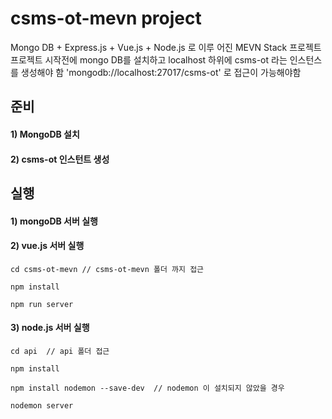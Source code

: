 # csms-ot-mevn project

Mongo DB + Express.js + Vue.js + Node.js 로 이루 어진 MEVN Stack 프로젝트
프로젝트 시작전에 mongo DB를 설치하고 localhost 하위에 csms-ot 라는 인스턴스를 생성해야 함
'mongodb://localhost:27017/csms-ot' 로 접근이 가능해야함

## 준비
#### 1) MongoDB 설치
#### 2) csms-ot 인스턴트 생성

## 실행
#### 1) mongoDB 서버 실행

#### 2) vue.js 서버 실행
```
cd csms-ot-mevn // csms-ot-mevn 폴더 까지 접근
```
```
npm install
```
```
npm run server
```
#### 3) node.js 서버 실행
```
cd api  // api 폴더 접근
```
```
npm install
```
```
npm install nodemon --save-dev  // nodemon 이 설치되지 않았을 경우
```
```
nodemon server
```
